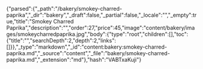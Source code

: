 {"parsed":{"_path":"/bakery/smokey-charred-paprika","_dir":"bakery","_draft":false,"_partial":false,"_locale":"","_empty":true,"title":"Smokey Charred Paprika","description":"","order":27,"price":45,"image":"content/bakery/images/smokeycharredpaprika.jpg","body":{"type":"root","children":[],"toc":{"title":"","searchDepth":2,"depth":2,"links":[]}},"_type":"markdown","_id":"content:bakery:smokey-charred-paprika.md","_source":"content","_file":"bakery/smokey-charred-paprika.md","_extension":"md"},"hash":"VABTxaKuji"}
